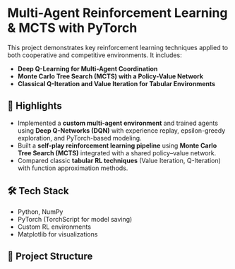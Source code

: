 # Multi-Agent Reinforcement Learning & MCTS with PyTorch

This project demonstrates key reinforcement learning techniques applied to both cooperative and competitive environments. It includes:

- **Deep Q-Learning for Multi-Agent Coordination**
- **Monte Carlo Tree Search (MCTS) with a Policy-Value Network**
- **Classical Q-Iteration and Value Iteration for Tabular Environments**

## 📌 Highlights

- Implemented a **custom multi-agent environment** and trained agents using **Deep Q-Networks (DQN)** with experience replay, epsilon-greedy exploration, and PyTorch-based modeling.
- Built a **self-play reinforcement learning pipeline** using **Monte Carlo Tree Search (MCTS)** integrated with a shared policy–value network.
- Compared classic **tabular RL techniques** (Value Iteration, Q-Iteration) with function approximation methods.

## 🛠️ Tech Stack

- Python, NumPy
- PyTorch (TorchScript for model saving)
- Custom RL environments
- Matplotlib for visualizations

## 📂 Project Structure

